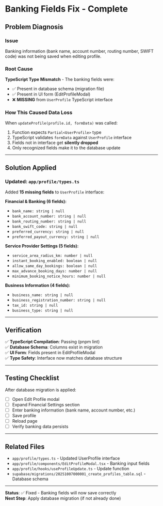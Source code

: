 # Banking Fields Fix - Complete

## Problem Diagnosis

### Issue
Banking information (bank name, account number, routing number, SWIFT code) was not being saved when editing profile.

### Root Cause
**TypeScript Type Mismatch** - The banking fields were:
- ✅ Present in database schema (migration file)
- ✅ Present in UI form (EditProfileModal)
- ❌ **MISSING** from `UserProfile` TypeScript interface

### How This Caused Data Loss
When `updateProfile(profile.id, formData)` was called:
1. Function expects `Partial<UserProfile>` type
2. TypeScript validates `formData` against `UserProfile` interface
3. Fields not in interface get **silently dropped**
4. Only recognized fields make it to the database update

---

## Solution Applied

### Updated: `app/profile/types.ts`

Added **15 missing fields** to `UserProfile` interface:

**Financial & Banking (6 fields):**
- `bank_name: string | null`
- `bank_account_number: string | null`
- `bank_routing_number: string | null`
- `bank_swift_code: string | null`
- `preferred_currency: string | null`
- `preferred_payout_currency: string | null`

**Service Provider Settings (5 fields):**
- `service_area_radius_km: number | null`
- `instant_booking_enabled: boolean | null`
- `allow_same_day_bookings: boolean | null`
- `max_advance_booking_days: number | null`
- `minimum_booking_notice_hours: number | null`

**Business Information (4 fields):**
- `business_name: string | null`
- `business_registration_number: string | null`
- `tax_id: string | null`
- `business_type: string | null`

---

## Verification

✅ **TypeScript Compilation**: Passing (pnpm lint)  
✅ **Database Schema**: Columns exist in migration  
✅ **UI Form**: Fields present in EditProfileModal  
✅ **Type Safety**: Interface now matches database structure

---

## Testing Checklist

After database migration is applied:

- [ ] Open Edit Profile modal
- [ ] Expand Financial Settings section
- [ ] Enter banking information (bank name, account number, etc.)
- [ ] Save profile
- [ ] Reload page
- [ ] Verify banking data persists

---

## Related Files

- `app/profile/types.ts` - Updated UserProfile interface
- `app/profile/components/EditProfileModal.tsx` - Banking input fields
- `app/profile/hooks/useProfileUpdate.ts` - Update function
- `supabase/migrations/20251007000001_create_profiles_table.sql` - Database schema

---

**Status**: ✅ Fixed - Banking fields will now save correctly  
**Next Step**: Apply database migration (if not already done)
